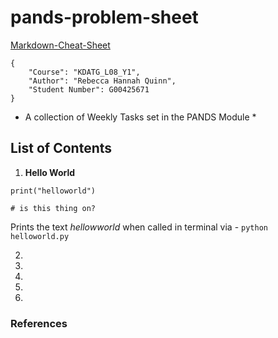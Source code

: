 # pands-problem-sheet

[Markdown-Cheat-Sheet][1]

```text
{
    "Course": "KDATG_L08_Y1",
    "Author": "Rebecca Hannah Quinn",
    "Student Number": G00425671
}
```

* A collection of Weekly Tasks set in the PANDS Module *

## List of Contents

1. **Hello World**

`print("helloworld")`

`# is this thing on?`

Prints the text *hellowworld* when called in terminal via - `python helloworld.py`  

2.
3.
4.
5.
6.

### References

[1]: https://www.markdownguide.org/basic-syntax/
